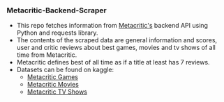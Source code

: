 ### Metacritic-Backend-Scraper

* This repo fetches information from [Metacritic's](https://www.metacritic.com) backend API using Python and requests library.
* The contents of the scraped data are general information and scores, user and critic reviews about best games, movies and tv shows of all time from Metacritic.
* Metacritic defines best of all time as if a title at least has 7 reviews.
* Datasets can be found on kaggle:
  * [Metacritic Games](https://www.kaggle.com/datasets/davutb/metacritic-games)
  * [Metacritic Movies](https://www.kaggle.com/datasets/davutb/metacritic-movies)
  * [Metacritic TV Shows](https://www.kaggle.com/datasets/davutb/metacritic-tv-shows)
